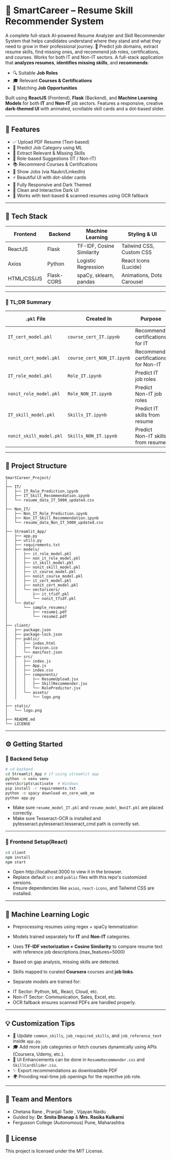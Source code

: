 # 🚀 SmartCareer – Resume Skill Recommender System

A complete full-stack AI-powered Resume Analyzer and Skill Recommender System that helps candidates understand where they stand and what they need to grow in their professional journey.
🔹 Predict job domains, extract resume skills, find missing ones, and recommend job roles, certifications, and courses. Works for both IT and Non-IT sectors.
A full-stack application that **analyzes resumes**, **identifies missing skills**, and **recommends**:
- 🔍 Suitable **Job Roles**
- 🎓 Relevant **Courses & Certifications**
- 💼 Matching **Job Opportunities**

Built using **ReactJS** (Frontend), **Flask** (Backend), and **Machine Learning Models** for both **IT** and **Non-IT** job sectors. Features a responsive, creative **dark-themed UI** with animated, scrollable skill cards and a dot-based slider.

---

## 🌟 Features

- ✅ Upload PDF Resume (Text-based)
- 🧠 Predict Job Category using ML
- 📌 Extract Relevant & Missing Skills
- 🎯 Role-based Suggestions (IT / Non-IT)
- 📚 Recommend Courses & Certifications
- 💼 Show Jobs (via Naukri/LinkedIn)
- ⚡ Beautiful UI with dot-slider cards
- 📱 Fully Responsive and Dark Themed
- 🌟 Clean and Interactive Dark UI
- 🔄 Works with text-based & scanned resumes using OCR fallback

---

## 💠 Tech Stack

| Frontend        | Backend       | Machine Learning         | Styling & UI        |
|----------------|---------------|---------------------------|---------------------|
| ReactJS         | Flask          | TF-IDF, Cosine Similarity | Tailwind CSS, Custom CSS |
| Axios           | Python         | Logistic Regression       | React Icons (Lucide) |
| HTML/CSS/JS     | Flask-CORS     | spaCy, sklearn, pandas    | Animations, Dots Carousel |

---
### 🔄 TL;DR Summary

| `.pkl` File                 | Created In               | Purpose                               | Trained On              |
|----------------------------|--------------------------|----------------------------------------|--------------------------|
| `IT_cert_model.pkl`        | `course_cert_IT.ipynb`   | Recommend certifications for IT        | Missing IT skills        |
| `nonit_cert_model.pkl`     | `course_cert_NON_IT.ipynb` | Recommend certifications for Non-IT   | Missing Non-IT skills    |
| `IT_role_model.pkl`        | `Role_IT.ipynb`          | Predict IT job roles                   | Skill labels             |
| `nonit_role_model.pkl`     | `Role_NON_IT.ipynb`      | Predict Non-IT job roles               | Skill labels             |
| `IT_skill_model.pkl`       | `Skills_IT.ipynb`        | Predict IT skills from resume          | Resume text              |
| `nonit_skill_model.pkl`    | `Skills_NON_IT.ipynb`    | Predict Non-IT skills from resume      | Resume text              |
---

## 📁 Project Structure

```
SmartCareer_Project/
│
├── IT/
│   ├── IT_Role_Prediction.ipynb
│   ├── IT_Skill_Recommendation.ipynb
│   └── resume_data_IT_5000_updated.csv
│
├── Non_IT/
│   ├── Non_IT_Role_Prediction.ipynb
│   ├── Non_IT_Skill_Recommendation.ipynb
│   └── resume_data_Non_IT_5000_updated.csv
│
├── Streamlit_App/
│   ├── app.py
│   ├── utils.py
│   ├── requirements.txt
│   ├── models/
│   │   ├── it_role_model.pkl
│   │   ├── non_it_role_model.pkl
│   │   ├── it_skill_model.pkl
│   │   ├── nonit_skill_model.pkl
│   │   ├── it_course_model.pkl
│   │   ├── nonit_course_model.pkl
│   │   ├── it_cert_model.pkl
│   │   ├── nonit_cert_model.pkl
│   │   └── vectorizers/
│   │       ├── it_tfidf.pkl
│   │       └── nonit_tfidf.pkl
│   └── data/
│       └── sample_resumes/
│           ├── resume1.pdf
│           └── resume2.pdf
│
├── client/
│   ├── package.json
│   ├── package-lock.json
│   ├── public/
│   │   ├── index.html
│   │   ├── favicon.ico
│   │   └── manifest.json
│   ├── src/
│   │   ├── index.js
│   │   ├── App.js
│   │   ├── index.css
│   │   ├── components/
│   │   │   ├── ResumeUpload.jsx
│   │   │   ├── SkillRecommender.jsx
│   │   │   └── RolePredictor.jsx
│   │   └── assets/
│   │       └── logo.png
│
├── static/
│   └── logo.png
│
├── README.md
└── LICENSE
```

---

## ⚙️ Getting Started

### 🔧 Backend Setup

```bash
# cd backend
cd Streamlit_App # if using streamlit app
python -m venv venv
venv\Scripts\activate  # Windows
pip install -r requirements.txt
python -m spacy download en_core_web_sm
python app.py
```

- Make sure `resume_model_IT.pkl` and `resume_model_NonIT.pkl` are placed correctly.
- Make sure Tesseract-OCR is installed and pytesseract.pytesseract.tesseract_cmd path is correctly set.

---

### 🎨 Frontend Setup(React)

```bash
cd client
npm install
npm start
```
- Open http://localhost:3000 to view it in the browser.
- Replace default `src` and `public` files with this repo's customized versions.
- Ensure dependencies like `axios`, `react-icons`, and Tailwind CSS are installed.

---

## 🧠 Machine Learning Logic

- Preprocessing resumes using regex + spaCy lemmatization
- Models trained separately for **IT** and **Non-IT** categories.
- Uses **TF-IDF vectorization + Cosine Similarity** to compare resume text with reference job descriptions.(max_features=5000)
- Based on gap analysis, missing skills are detected.
- Skills mapped to curated **Coursera** courses and **job links**.

- Separate models are trained for:
* IT Sector: Python, ML, React, Cloud, etc.
* Non-IT Sector: Communication, Sales, Excel, etc.
* OCR fallback ensures scanned PDFs are handled properly.

---

## 💡 Customization Tips

- 🔄 Update `common_skills`, `job_required_skills`, and `job_reference_text` inside `app.py`.
- 🎓 Add more job categories or fetch courses dynamically using APIs (Coursera, Udemy, etc.).
- 🚀 UI Enhancements can be done in `ResumeRecommender.css` and `SkillCardSlider.css`.
- ✨ Export recommendations as downloadable PDF
- 🌍 Providing real-time job openings for the repective job role.

---

## 🤝 Team and Mentors

- Chetana Rane , Pranjali Tade , Vijayan Naidu
- Guided by: **Dr. Smita Bhanap** & **Mrs. Rasika Kulkarni**
-  Fergusson College (Autonomous) Pune, Maharashtra

## 📁 License
This project is licensed under the MIT License.
